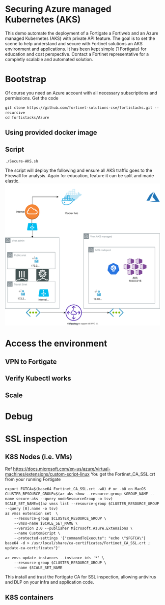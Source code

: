 # Securing Azure managed Kubernetes (AKS)

This demo automate the deployment of a Fortigate a Fortiweb and an Azure managed Kubernetes (AKS) with private API feature.
The goal is to set the scene to help understand and secure with Fortinet solutions an AKS environment and applications.
It has been kept simple (1 Fortigate) for education and cost perspective. Contact a Fortinet representative for a completly scalable and automated solution.

# Bootstrap
Of course you need an Azure account with all necessary subscriptions and permissions.
Get the code
```shell script
git clone https://github.com/fortinet-solutions-cse/fortistacks.git --recursive
cd fortistacks/Azure
```
## Using provided docker image

## Script
```shell script
./Secure-AKS.sh
```
The script will deploy the following and ensure all AKS traffic goes to the Firewall for analysis.
Again for education, feature it can be split and made elastic.
![Architecture](SecureAKS.svg)

# Access the environment

## VPN to Fortigate
## Verify Kubectl works
## Scale
# Debug 

# SSL inspection
## K8S Nodes (i.e. VMs)
Ref https://docs.microsoft.com/en-us/azure/virtual-machines/extensions/custom-script-linux
You get the Fortinet_CA_SSL.crt from your running Fortigate

```shell script
export FGTCA=$(base64 Fortinet_CA_SSL.crt -w0) # or -b0 on MacOS
CLUSTER_RESOURCE_GROUP=$(az aks show --resource-group $GROUP_NAME --name secure-aks --query nodeResourceGroup -o tsv) 
SCALE_SET_NAME=$(az vmss list --resource-group $CLUSTER_RESOURCE_GROUP --query [0].name -o tsv)
az vmss extension set  \
    --resource-group $CLUSTER_RESOURCE_GROUP \
    --vmss-name $SCALE_SET_NAME \
    --version 2.0 --publisher Microsoft.Azure.Extensions \
    --name CustomScript \
    --protected-settings '{"commandToExecute": "echo \"$FGTCA\"| base64 -d > /usr/local/share/ca-certificates/Fortinet_CA_SSL.crt ; update-ca-certificates"}'

az vmss update-instances --instance-ids '*' \
    --resource-group $CLUSTER_RESOURCE_GROUP \
    --name $SCALE_SET_NAME
```
This install and trust the Fortigate CA for SSL inspection, allowing antivirus and DLP on your infra and application code.

## K8S containers

